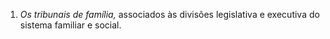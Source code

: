 ﻿1. *Os tribunais de família,* associados às divisões legislativa e executiva do sistema familiar e social.